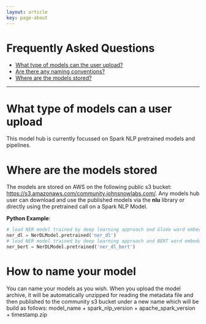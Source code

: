 ```yaml
---
layout: article
key: page-about
---
```


# Frequently Asked Questions
* [What type of models can the user upload?](#q1) 
* [Are there any naming conventions?](#q2)
* [Where are the models stored?](#q2)

___


# <a id="q1">What type of models can  a user upload</a>
This model hub is currently focussed on Spark NLP pretrained models and pipelines. 

# <a id="q3">Where are the models stored</a>
The models are stored on AWS on the following public s3 bucket: <https://s3.amazonaws.com/community.johnsnowlabs.com/>.
Any models hub user can download and use the published models via the **nlu** library or directly using the pretrained call on a Spark NLP Model.

**Python Example**:
```python 
# load NER model trained by deep learning approach and GloVe word embeddings
ner_dl = NerDLModel.pretrained('ner_dl')
# load NER model trained by deep learning approach and BERT word embeddings
ner_bert = NerDLModel.pretrained('ner_dl_bert')  
```
 
# <a id="q2">How to name your model</a>
You can name your models as you wish. When you upload the model archive, it will be automatically unzipped for reading the metadata file and then published to the community s3 bucket under a new name which will be build as follows:
model_name + spark_nlp_version + apache_spark_version + timestamp.zip